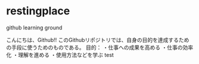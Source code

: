 # restingplace
github learning ground

こんにちは、Github!!
このGithubリポジトリでは、自身の目的を達成するための手段に使うためのものである。
目的：
・仕事への成果を高める
・仕事の効率化
・理解を進める
・使用方法などを学ぶ
test
